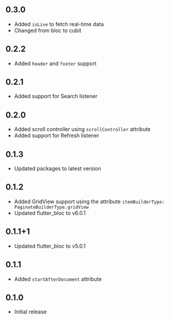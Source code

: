 ## 0.3.0

- Added `isLive` to fetch real-time data
- Changed from bloc to cubit

## 0.2.2

- Added `header` and `footer` support

## 0.2.1

- Added support for Search listener

## 0.2.0

- Added scroll controller using `scrollController` attribute
- Added support for Refresh listener

## 0.1.3

- Updated packages to latest version

## 0.1.2

- Added GridView support using the attribute `itemBuilderType: PaginateBuilderType.gridView`
- Updated flutter_bloc to v6.0.1

## 0.1.1+1

- Updated flutter_bloc to v5.0.1

## 0.1.1

- Added `startAfterDocument` attribute

## 0.1.0

- Initial release
